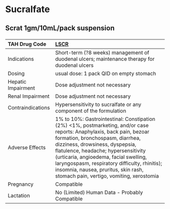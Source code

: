 # Sucralfate

## Scrat 1gm/10mL/pack suspension

##### 

| TAH Drug Code      | [LSCR](https://www.tahsda.org.tw/drugs/hissearch.php?drug_code=LSCR)                                                                                                                                                                                                                                                                                                                                            |
|:-------------------|:----------------------------------------------------------------------------------------------------------------------------------------------------------------------------------------------------------------------------------------------------------------------------------------------------------------------------------------------------------------------------------------------------------------|
| Indications        | Short-term (?8 weeks) management of duodenal ulcers; maintenance therapy for duodenal ulcers                                                                                                                                                                                                                                                                                                                    |
| Dosing             | usual dose: 1 pack QID on empty stomach                                                                                                                                                                                                                                                                                                                                                                         |
| Hepatic Impairment | Dose adjustment not necessary                                                                                                                                                                                                                                                                                                                                                                                   |
| Renal Impairment   | Dose adjustment not necessary                                                                                                                                                                                                                                                                                                                                                                                   |
| Contraindications  | Hypersensitivity to sucralfate or any component of the formulation                                                                                                                                                                                                                                                                                                                                              |
| Adverse Effects    | 1% to 10%: Gastrointestinal: Constipation (2%) <1%, postmarketing, and/or case reports: Anaphylaxis, back pain, bezoar formation, bronchospasm, diarrhea, dizziness, drowsiness, dyspepsia, flatulence, headache; hypersensitivity (urticaria, angioedema, facial swelling, laryngospasm, respiratory difficulty, rhinitis); insomnia, nausea, pruritus, skin rash, stomach pain, vertigo, vomiting, xerostomia |
| Pregnancy          | Compatible                                                                                                                                                                                                                                                                                                                                                                                                      |
| Lactation          | No (Limited) Human Data - Probably Compatible                                                                                                                                                                                                                                                                                                                                                                   |

